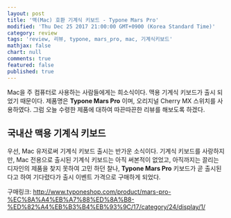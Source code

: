 ```yaml
---
layout: post
title: '맥(Mac) 호환 기계식 키보드 - Typone Mars Pro'
modified: 'Thu Dec 25 2017 21:00:00 GMT+0900 (Korea Standard Time)'
category: review
tags: 'review, 리뷰, typone, mars_pro, mac, 기계식키보드'
mathjax: false
chart: null
comments: true
featured: false
published: true
---
```

Mac을 주 컴퓨터로 사용하는 사람들에게는 희소식이다. 맥용 기계식 키보드가 출시 되었기 때문이다.
제품명은 **Typone Mars Pro** 이며, 오리지널 Cherry MX 스위치를 사용하였다.
그럼 오늘 수령한 제품에 대하여 따끈따끈한 리뷰를 해보도록 하겠다.

## 국내산 맥용 기계식 키보드

우선, Mac 유저로써 기계식 키보드 출시는 반가운 소식이다.
기계식 키보드를 사랑하지만, Mac 전용으로 출시된 기계식 키보드는 아직 써본적이 없었고,
아직까지는 끌리는 디자인의 제품을 찾지 못하여 고민 하던 찰나,
**Typone Mars Pro** 키보드가 곧 출시된다고 하여 기다렸다가 출시 이벤트 가격으로 구매하게 되었다.

구매링크: http://www.typoneshop.com/product/mars-pro-%EC%8A%A4%EB%A7%88%ED%8A%B8-%ED%82%A4%EB%B3%B4%EB%93%9C/17/category/24/display/1/
